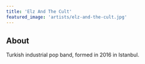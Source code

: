```yaml
---
title: 'Elz And The Cult'
featured_image: 'artists/elz-and-the-cult.jpg'
---
```


## About

Turkish industrial pop band, formed in 2016 in Istanbul.
